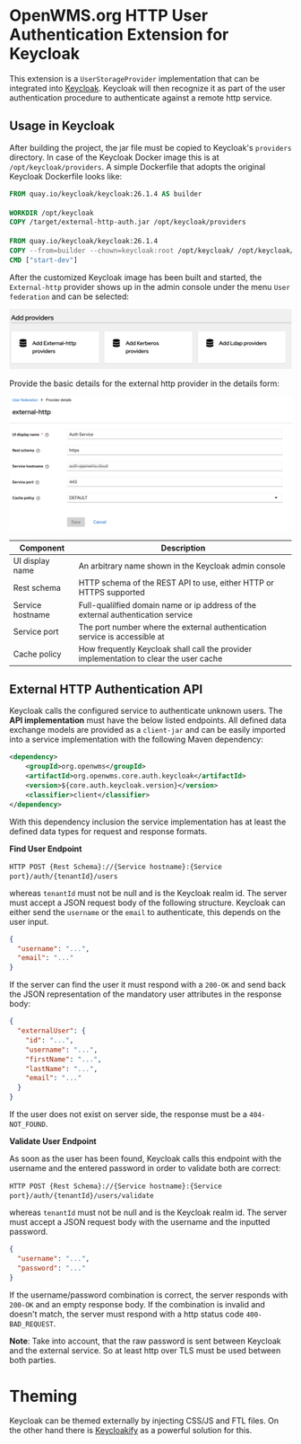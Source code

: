 # OpenWMS.org HTTP User Authentication Extension for Keycloak
This extension is a `UserStorageProvider` implementation that can be integrated into [Keycloak](https://www.keycloak.org). Keycloak will
then recognize it as part of the user authentication procedure to authenticate against a remote http service.

## Usage in Keycloak
After building the project, the jar file must be copied to Keycloak's `providers` directory. In case of the Keycloak Docker image this is at
`/opt/keycloak/providers`. A simple Dockerfile that adopts the original Keycloak Dockerfile looks like:

```dockerfile
FROM quay.io/keycloak/keycloak:26.1.4 AS builder

WORKDIR /opt/keycloak
COPY /target/external-http-auth.jar /opt/keycloak/providers

FROM quay.io/keycloak/keycloak:26.1.4
COPY --from=builder --chown=keycloak:root /opt/keycloak/ /opt/keycloak/
CMD ["start-dev"]
```

After the customized Keycloak image has been built and started, the `External-http` provider shows up in the admin console under the menu
`User federation` and can be selected: 

![Add Providers][1]

Provide the basic details for the external http provider in the details form:

![Provider Details][2]

| Component | Description                                                                      |
| --------- |----------------------------------------------------------------------------------|
| UI display name | An arbitrary name shown in the Keycloak admin console                            |
| Rest schema | HTTP schema of the REST API to use, either HTTP or HTTPS supported               |
| Service hostname | Full-qualilfied domain name or ip address of the external authentication service |
| Service port | The port number where the external authentication service is accessible at |
| Cache policy | How frequently Keycloak shall call the provider implementation to clear the user cache |

## External HTTP Authentication API
Keycloak calls the configured service to authenticate unknown users. The **API implementation** must have the below listed endpoints. All
defined data exchange models are provided as a `client-jar` and can be easily imported into a service implementation with the following
Maven dependency:

```xml
<dependency>
    <groupId>org.openwms</groupId>
    <artifactId>org.openwms.core.auth.keycloak</artifactId>
    <version>${core.auth.keycloak.version}</version>
    <classifier>client</classifier>
</dependency>
```

With this dependency inclusion the service implementation has at least the defined data types for request and response formats. 

**Find User Endpoint**

`HTTP POST {Rest Schema}://{Service hostname}:{Service port}/auth/{tenantId}/users`

whereas `tenantId` must not be null and is the Keycloak realm id. The server must accept a JSON request body of the following structure.
Keycloak can either send the `username` or the `email` to authenticate, this depends on the user input.

```json
{
  "username": "...",
  "email": "..."
}
```

If the server can find the user it must respond with a `200-OK` and send back the JSON representation of the mandatory user attributes in
the response body:

```json
{
  "externalUser": {
    "id": "...",
    "username": "...",
    "firstName": "...",
    "lastName": "...",
    "email": "..."
  }
}
```

If the user does not exist on server side, the response must be a `404-NOT_FOUND`.

**Validate User Endpoint**

As soon as the user has been found, Keycloak calls this endpoint with the username and the entered password in order to validate both are
correct:

`HTTP POST {Rest Schema}://{Service hostname}:{Service port}/auth/{tenantId}/users/validate`

whereas `tenantId` must not be null and is the Keycloak realm id. The server must accept a JSON request body with the username and the
inputted password.

```json
{
  "username": "...",
  "password": "..."
}
```

If the username/password combination is correct, the server responds with `200-OK` and an empty response body. If the combination is invalid
and doesn't match, the server must respond with a http status code `400-BAD_REQUEST`.

**Note**: Take into account, that the raw password is sent between Keycloak and the external service. So at least http over TLS must be used
between both parties.

# Theming
Keycloak can be themed externally by injecting CSS/JS and FTL files. On the other hand there is [Keycloakify](https://www.keycloakify.dev)
as a powerful solution for this.

[1]: src/site/resources/images/add-providers.png
[2]: src/site/resources/images/provider-details.png

